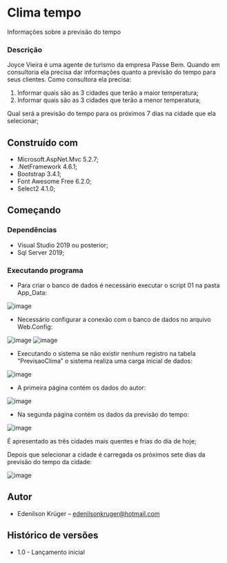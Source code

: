 # Clima tempo
Informações sobre a previsão do tempo

### Descrição
Joyce Vieira é uma agente de turismo da empresa Passe Bem. Quando em consultoria ela precisa dar informações quanto a previsão do tempo para seus clientes. 
Como consultora ela precisa:
  1.	Informar quais são as 3 cidades que terão a maior temperatura;
  2.	Informar quais são as 3 cidades que terão a menor temperatura;

Qual será a previsão do tempo para os próximos 7 dias na cidade que ela selecionar;

## Construído com
* Microsoft.AspNet.Mvc 5.2.7;
* .NetFramework 4.6.1;
* Bootstrap 3.4.1;
* Font Awesome Free 6.2.0;
* Select2 4.1.0;

## Começando
### Dependências
* Visual Studio 2019 ou posterior;
* Sql Server 2019;

### Executando programa
* Para criar o banco de dados é necessário executar o script 01 na pasta App_Data:

![image](https://user-images.githubusercontent.com/115954543/196060877-c9ea31e6-7d7c-414b-8eb8-7b2c0fcffef3.png)

* Necessário configurar a conexão com o banco de dados no arquivo Web.Config:

![image](https://user-images.githubusercontent.com/115954543/196060881-a7161f5f-44d7-4847-ab3d-342beec78943.png)
![image](https://user-images.githubusercontent.com/115954543/196060885-49f8f959-214e-4772-a43a-09e1a446f5c1.png)

* Executando o sistema se não existir nenhum registro na tabela “PrevisaoClima” o sistema realiza uma carga inicial de dados:

![image](https://user-images.githubusercontent.com/115954543/196060888-04c1d9a7-871f-4092-a9e6-7b9911faf4fa.png)
 
* A primeira página contém os dados do autor:

![image](https://user-images.githubusercontent.com/115954543/196060890-4fa71d92-93e3-4e14-84a7-dea270ba81ea.png)
 
* Na segunda página contém os dados da previsão do tempo:

![image](https://user-images.githubusercontent.com/115954543/196060893-edbfd5ad-3b20-43e3-adda-37b37ad0226f.png)

É apresentado as três cidades mais quentes e frias do dia de hoje;

Depois que selecionar a cidade é carregada os próximos sete dias da previsão do tempo da cidade:

![image](https://user-images.githubusercontent.com/115954543/196060894-7f29ea00-98da-4512-ab42-94ee6af2d5f0.png)
 
## Autor
* Edenilson Krüger – edenilsonkruger@hotmail.com

## Histórico de versões
* 1.0 - Lançamento inicial
